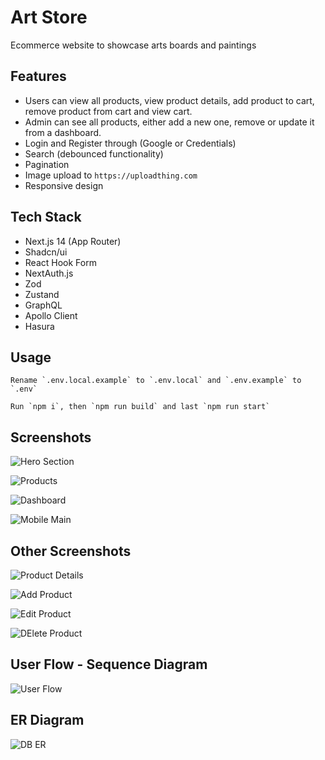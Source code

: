 # Art Store

Ecommerce website to showcase arts boards and paintings

## Features

- Users can view all products, view product details, add product to cart, remove product from cart and view cart.
- Admin can see all products, either add a new one, remove or update it from a dashboard.
- Login and Register through (Google or Credentials)
- Search (debounced functionality)
- Pagination
- Image upload to `https://uploadthing.com`
- Responsive design

## Tech Stack

- Next.js 14 (App Router)
- Shadcn/ui
- React Hook Form
- NextAuth.js
- Zod
- Zustand
- GraphQL
- Apollo Client
- Hasura

## Usage

```
Rename `.env.local.example` to `.env.local` and `.env.example` to `.env`

Run `npm i`, then `npm run build` and last `npm run start`

```

## Screenshots

![Hero Section](https://utfs.io/f/29f856d3-0cb7-4ae2-8b3a-8d8d729981ee-1zo3d.png)

![Products](https://utfs.io/f/18ccfbfe-2613-4040-8b20-23b3e2d27392-1ro3r0.png)

![Dashboard](https://utfs.io/f/3e1d343e-1fde-4728-a8de-9435d534a51b-hbvaek.png)

![Mobile Main](https://utfs.io/f/31f22b6f-046c-44b7-bf78-a959f53b3eba-mhsut8.png)

## Other Screenshots

![Product Details](https://utfs.io/f/847b2951-2ddb-4879-87c6-3bbfc74e54d5-54al3d.png)

![Add Product](https://utfs.io/f/bcc08295-5f58-4dc9-9755-3ddc05973dfd-22e9.png)

![Edit Product](https://utfs.io/f/3f03ab44-a655-4293-a024-9f34db46819a-1umfe.png)

![DElete Product](https://utfs.io/f/f30bc224-a6ab-41df-8927-4a8fb24bf995-24nf.png)

## User Flow - Sequence Diagram

![User Flow](https://utfs.io/f/7aee6d3d-86eb-489f-b7ae-b6dfead61101-5lwdgi.png)

## ER Diagram

![DB ER](https://utfs.io/f/f104af1b-fddd-456f-81ad-64a0debf0955-o1igxt.png)
